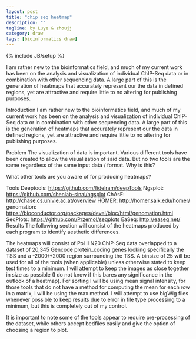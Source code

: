 ```yaml
---
layout: post
title: "chip seq heatmap"
description: ""
tagline: by Luye & zhoujj
category: draw 
tags: [bioinformatics draw]
---
```

{% include JB/setup %}

I am rather new to the bioinformatics field, and much of my current work has been on the analysis and visualization of individual ChIP-Seq data or in combination with other sequencing data. A large part of this is the generation of heatmaps that accurately represent our the data in defined regions, yet are attractive and require little to no altering for publishing purposes.

<!--more-->

Introduction
I am rather new to the bioinformatics field, and much of my current work has been on the analysis and visualization of individual ChIP-Seq data or in combination with other sequencing data. A large part of this is the generation of heatmaps that accurately represent our the data in defined regions, yet are attractive and require little to no altering for publishing purposes.

Problem
The visualization of data is important. Various different tools have been created to allow the visualization of said data. But no two tools are the same regardless of the same input data / format. Why is this?

What other tools are you aware of for producing heatmaps?

Tools
Deeptools: https://github.com/fidelram/deepTools
Ngsplot: https://github.com/shenlab-sinai/ngsplot
ChAsE: http://chase.cs.univie.ac.at/overview
HOMER: http://homer.salk.edu/homer/
genomation: https://bioconductor.org/packages/devel/bioc/html/genomation.html
SeqPlots: https://github.com/Przemol/seqplots
EaSeq: http://easeq.net/
Results
The following section will consist of the heatmaps produced by each program to identify aesthetic differences.

The heatmaps will consist of Pol II N20 ChIP-Seq data overlapped to a dataset of 20,345 Gencode protein_coding genes looking specifically the TSS and a -2000/+2000 region surrounding the TSS. A binsize of 25 will be used for all of the tools (when applicable) unless otherwise stated to keep test times to a minimum. I will attempt to keep the images as close together in size as possible (I do not know if this bares any significance in the outlook of a heatmap). For sorting I will be using mean signal intensity, for those tools that do not have a method for computing the mean for each row in a matrix, I will be using the max method. I will attempt to use bigWig files whenever possible to keep results due to error in file type processing to a minimum, but this is completely out of my control.

It is important to note some of the tools appear to require pre-processing of the dataset, while others accept bedfiles easily and give the option of choosing a region to plot.


